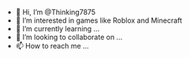 - 👋 Hi, I’m @Thinking7875
- 👀 I’m interested in games like Roblox and Minecraft
- 🌱 I’m currently learning ...
- 💞️ I’m looking to collaborate on ...
- 📫 How to reach me ...

<!---
Thinking7875/Thinking7875 is a ✨ special ✨ repository because its `README.md` (this file) appears on your GitHub profile.
You can click the Preview link to take a look at your changes.
--->

